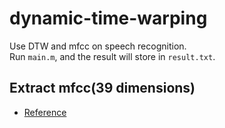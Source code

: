# dynamic-time-warping
Use DTW and mfcc on speech recognition.  
Run `main.m`, and the result will store in `result.txt`.

## Extract mfcc(39 dimensions)
- [Reference](http://www.ee.columbia.edu/ln/rosa/matlab/rastamat/)
